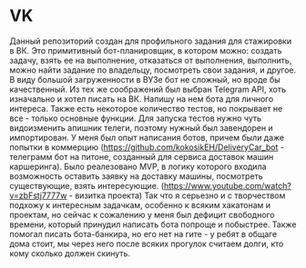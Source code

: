 # VK
Данный репозиторий создан для профильного задания для стажировки в ВК. Это примитивный бот-планировщик, в котором можно: создать задачу, взять ее на выполнение, отказаться от выполнения, выполнить, можно найти задание по владельцу, посмотреть свои задания, и другое. В виду большой загруженности в ВУЗе бот не сложный, но вроде бы качественный. Из тех же соображений был выбран Telegram API, хоть изначально и хотел писать на ВК. Напишу на нем бота для личного интереса. Также есть некоторое количество тестов, но покрывает не все - только основные функции. Для запуска тестов нужно чуть видоизменить апишник телеги, поэтому нужный был завендорен и импортирован.
У меня был опыт написания ботов, причем были даже попытки в коммерцию (https://github.com/kokosikEH/DeliveryCar_bot - телеграмм бот на питоне, созданный для сервиса доставок машин каршеринга). Было реалезовано MVP, в логику которого входила возможность оставить заявку на доставку машины, посмотреть существующие, взять интересующие. (https://www.youtube.com/watch?v=zbFstj7777w - визитка проекта)
Так что я серьезно и с творчеством подхожу к интересным задачкам, особенно к всяким хакатонам и проектам, но сейчас к сожалению у меня был дефицит свободного времени, который принудил написать бота попроще и побыстрее.
Также помогал писать бота-банкира, но его нет на гите - у ребят в общаге дома стоит, мы через него после всяких прогулок считаем долги, кто кому сколько должен скинуть.
